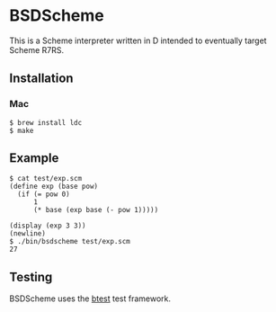 # BSDScheme

This is a Scheme interpreter written in D intended to eventually target Scheme R7RS.

## Installation

### Mac

```
$ brew install ldc
$ make
```

## Example

```
$ cat test/exp.scm
(define exp (base pow)
  (if (= pow 0)
      1
      (* base (exp base (- pow 1)))))

(display (exp 3 3))
(newline)
$ ./bin/bsdscheme test/exp.scm
27
```

## Testing

BSDScheme uses the [btest](https://github.com/briansteffens/btest) test framework.